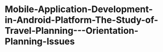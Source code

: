 # Mobile-Application-Development-in-Android-Platform-The-Study-of-Travel-Planning---Orientation-Planning-Issues
